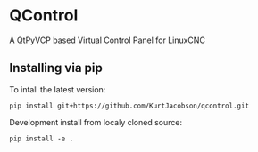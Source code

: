 # QControl

A QtPyVCP based Virtual Control Panel for LinuxCNC

## Installing via pip

To intall the latest version:  

`pip install git+https://github.com/KurtJacobson/qcontrol.git`


Development install from localy cloned source:  

`pip install -e .`
